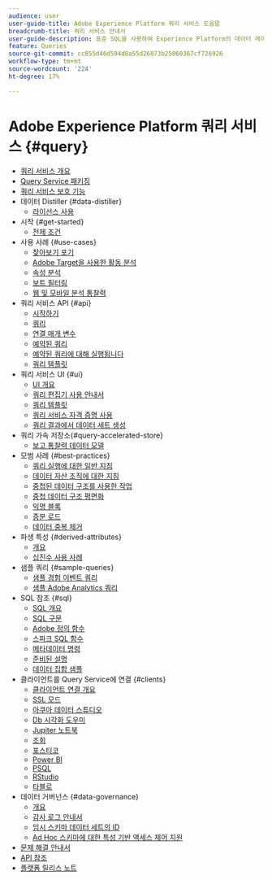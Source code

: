 ```yaml
---
audience: user
user-guide-title: Adobe Experience Platform 쿼리 서비스 도움말
breadcrumb-title: 쿼리 서비스 안내서
user-guide-description: 표준 SQL을 사용하여 Experience Platform의 데이터 레이크 내에서 데이터를 쿼리합니다.
feature: Queries
source-git-commit: cc855d46d594d8a55d26873b25060367cf726926
workflow-type: tm+mt
source-wordcount: '224'
ht-degree: 17%

---
```



# Adobe Experience Platform 쿼리 서비스 {#query}

- [쿼리 서비스 개요](home.md)
- [Query Service 패키징](packages.md)
- [쿼리 서비스 보호 기능](guardrails.md)
- 데이터 Distiller {#data-distiller}
   - [라이선스 사용](data-distiller/licence-usage.md)
- 시작 {#get-started}
   - [전제 조건](get-started/prerequisites.md)
- 사용 사례 {#use-cases}
   - [찾아보기 포기](use-cases/abandoned-browse.md)
   - [Adobe Target을 사용한 활동 분석](use-cases/activity-analysis-with-adobe-target.md)
   - [속성 분석](use-cases/attribution-analysis.md)
   - [보트 필터링](use-cases/bot-filtering.md)
   - [웹 및 모바일 분석 통찰력](use-cases/analytics-insights.md)
- 쿼리 서비스 API {#api}
   - [시작하기](api/getting-started.md)
   - [쿼리](api/queries.md)
   - [연결 매개 변수](api/connection-parameters.md)
   - [예약된 쿼리](api/scheduled-queries.md)
   - [예약된 쿼리에 대해 실행됩니다](api/runs-scheduled-queries.md)
   - [쿼리 템플릿](api/query-templates.md)
- 쿼리 서비스 UI {#ui}
   - [UI 개요](ui/overview.md)
   - [쿼리 편집기 사용 안내서](ui/user-guide.md)
   - [쿼리 템플릿](ui/query-templates.md)
   - [쿼리 서비스 자격 증명 사용](ui/credentials.md)
   - [쿼리 결과에서 데이터 세트 생성](ui/create-datasets.md)
- 쿼리 가속 저장소{#query-accelerated-store}
   - [보고 통찰력 데이터 모델](query-accelerated-store/reporting-insights-data-model.md)
- 모범 사례 {#best-practices}
   - [쿼리 실행에 대한 일반 지침](best-practices/writing-queries.md)
   - [데이터 자산 조직에 대한 지침](./best-practices/organize-data-assets.md)
   - [중첩된 데이터 구조를 사용한 작업](best-practices/nested-data-structures.md)
   - [중첩 데이터 구조 평면화](best-practices/flatten-nested-data.md)
   - [익명 블록](best-practices/anonymous-block.md)
   - [증분 로드](best-practices/incremental-load.md)
   - [데이터 중복 제거](best-practices/deduplication.md)
- 파생 특성 {#derived-attributes}
   - [개요](derived-attributes/overview.md)
   - [십진수 사용 사례](derived-attributes/deciles-use-case.md)
- 샘플 쿼리 {#sample-queries}
   - [샘플 경험 이벤트 쿼리](sample-queries/experience-event.md)
   - [샘플 Adobe Analytics 쿼리](sample-queries/adobe-analytics.md)
- SQL 참조 {#sql}
   - [SQL 개요](sql/overview.md)
   - [SQL 구문](sql/syntax.md)
   - [Adobe 정의 함수](sql/adobe-defined-functions.md)
   - [스파크 SQL 함수](sql/spark-sql-functions.md)
   - [메타데이터 명령](sql/metadata.md)
   - [준비된 설명](sql/prepared-statements.md)
   - [데이터 집합 샘플](sql/dataset-samples.md)
- 클라이언트를 Query Service에 연결 {#clients}
   - [클라이언트 연결 개요](clients/overview.md)
   - [SSL 모드](./clients/ssl-modes.md)
   - [아쿠아 데이터 스튜디오](clients/aqua-data-studio.md)
   - [Db 시각화 도우미](./clients/dbvisulaizer.md)
   - [Jupiter 노트북](clients//jupyter-notebook.md)
   - [조회](clients/looker.md)
   - [포스티코](clients/postico.md)
   - [Power BI](clients/power-bi.md)
   - [PSQL](clients/psql.md)
   - [RStudio](clients/rstudio.md)
   - [타블로](clients/tableau.md)
- 데이터 거버넌스 {#data-governance}
   - [개요](data-governance/overview.md)
   - [감사 로그 안내서](data-governance/audit-log-guide.md)
   - [임시 스키마 데이터 세트의 ID](data-governance/ad-hoc-schema-identities.md)
   - [Ad Hoc 스키마에 대한 특성 기반 액세스 제어 지원](./data-governance/ad-hoc-schema-labels.md)
- [문제 해결 안내서](troubleshooting-guide.md)
- [API 참조](https://www.adobe.io/experience-platform-apis/references/query-service/)
- [플랫폼 릴리스 노트](https://www.adobe.com/go/platform-release-notes-en)